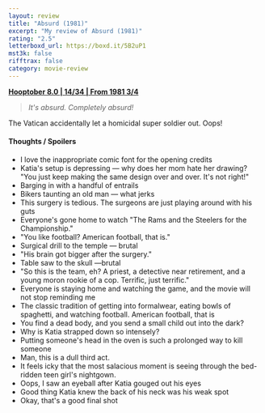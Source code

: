 ```yaml
---
layout: review
title: "Absurd (1981)"
excerpt: "My review of Absurd (1981)"
rating: "2.5"
letterboxd_url: https://boxd.it/5B2uP1
mst3k: false
rifftrax: false
category: movie-review
---
```


<b><a href="https://boxd.it/pOvfW/detail" title="Hooptober 8.0 | 14/34 | From 1981 3/4" target="_blank" rel="noopener">Hooptober 8.0 | 14/34 | From 1981 3/4</a></b>

<blockquote><i>It's absurd. Completely absurd!</i></blockquote>
The Vatican accidentally let a homicidal super soldier out. Oops!

#### Thoughts / Spoilers

- I love the inappropriate comic font for the opening credits
- Katia's setup is depressing — why does her mom hate her drawing? "You just keep making the same design over and over. It's not right!"
- Barging in with a handful of entrails
- Bikers taunting an old man — what jerks
- This surgery is tedious. The surgeons are just playing around with his guts
- Everyone's gone home to watch "The Rams and the Steelers for the Championship."
- "You like football? American football, that is."
- Surgical drill to the temple — brutal
- "His brain got bigger after the surgery."
- Table saw to the skull —brutal
- "So this is the team, eh? A priest, a detective near retirement, and a young moron rookie of a cop. Terrific, just terrific."
- Everyone is staying home and watching the game, and the movie will not stop reminding me
- The classic tradition of getting into formalwear, eating bowls of spaghetti, and watching football. American football, that is
- You find a dead body, and you send a small child out into the dark?
- Why is Katia strapped down so intensely?
- Putting someone's head in the oven is such a prolonged way to kill someone
- Man, this is a dull third act.
- It feels icky that the most salacious moment is seeing through the bed-ridden teen girl's nightgown.
- Oops, I saw an eyeball after Katia gouged out his eyes
- Good thing Katia knew the back of his neck was his weak spot
- Okay, that's a good final shot
